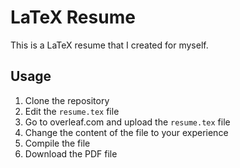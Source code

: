 # LaTeX Resume
This is a LaTeX resume that I created for myself.

## Usage
1. Clone the repository
2. Edit the `resume.tex` file
3. Go to overleaf.com and upload the `resume.tex` file
4. Change the content of the file to your experience
4. Compile the file
5. Download the PDF file